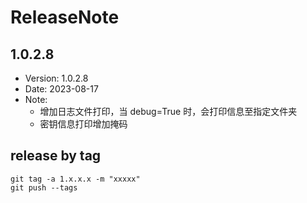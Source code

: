 # ReleaseNote

## 1.0.2.8

- Version: 1.0.2.8
- Date: 2023-08-17
- Note:
  - 增加日志文件打印，当 debug=True 时，会打印信息至指定文件夹
  - 密钥信息打印增加掩码

## release by tag
```shell
git tag -a 1.x.x.x -m "xxxxx"
git push --tags
```